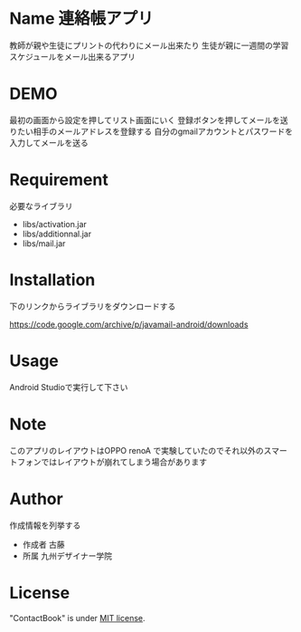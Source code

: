 # Name 連絡帳アプリ

教師が親や生徒にプリントの代わりにメール出来たり
生徒が親に一週間の学習スケジュールをメール出来るアプリ

# DEMO

最初の画面から設定を押してリスト画面にいく
登録ボタンを押してメールを送りたい相手のメールアドレスを登録する
自分のgmailアカウントとパスワードを入力してメールを送る

# Requirement

必要なライブラリ

* libs/activation.jar
* libs/additionnal.jar
* libs/mail.jar

# Installation

下のリンクからライブラリをダウンロードする

https://code.google.com/archive/p/javamail-android/downloads

# Usage

Android Studioで実行して下さい

# Note

このアプリのレイアウトはOPPO renoA で実験していたのでそれ以外のスマートフォンではレイアウトが崩れてしまう場合があります

# Author

作成情報を列挙する

* 作成者    古藤
* 所属      九州デザイナー学院

# License

"ContactBook" is under [MIT license](https://en.wikipedia.org/wiki/MIT_License).

